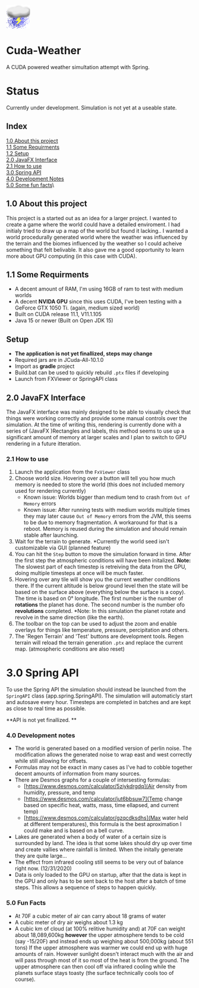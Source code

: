 ![poorly drawn rain cloud icon](https://raw.githubusercontent.com/TheIncgi/Cuda-Weather/master/src/app/storm.png?token=AHG3CNBVK33XY24W2T7DHKK765ZL4 "Poorly drawn rain cloud icon")
# Cuda-Weather
A CUDA powered weather simultation attempt with Spring.

# Status
Currently under development. Simulation is not yet at a useable state.

## Index
[1.0 About this project](#section-1.0)\
  [1.1 Some Requirments](#section-1.1)\
  [1.2 Setup](#section-1.2)\
[2.0 JavaFX Interface](#section-2.0)\
  [2.1 How to use](#section-2.1)\
[3.0 Spring API](#section-3.0)\
[4.0 Development Notes](#section-4.0)\
[5.0 Some fun facts](#section-5.0)\

<div id="section-1.0"></div>

## 1.0 About this project
  This project is a started out as an idea for a larger project. I wanted to create a game where
the world could have a detailed enviroment. I had initialy tried to draw up a map of the world but found it lacking..
I wanted a world procedurally generated world where the weather was influenced by the terrain and the biomes influenced by the weather so I
could acheive something that felt belivable. It also gave me a good opportunity to learn more about GPU computing (in this case with CUDA).

<div id="section-1.1"></div>

## 1.1 Some Requirments

 - A decent amount of RAM, I'm using 16GB of ram to test with medium worlds
 - A decent **NVIDA GPU** since this uses CUDA, I've been testing with a GeForce GTX 1050 Ti. (again, medium sized world)
 - Built on CUDA release 11.1, V11.1.105 
 - Java 15 or newer (Built on Open JDK 15)
 
 <div id="section-1.2"></div>
 
## Setup

 - **The application is not yet finallized, steps may change**
 - Required jars are in JCuda-All-10.1.0
 - Import as **gradle** project
 - Build.bat can be used to quickly rebuild `.ptx` files if developing
 - Launch from FXViewer or SpringAPI class

<div id="section-2.0"></div>

## 2.0 JavaFX Interface

The JavaFX interface was mainly designed to be able to visually check that things were working correctly and provide some manual controls
over the simulation.
At the time of writing this, rendering is currently done with a series of (JavaFX )Rectangles and labels, this method seems to use up a significant amount of memory at
larger scales and I plan to switch to GPU rendering in a future itteration.

<div id="section-2.1"></div>

### 2.1 How to use

1. Launch the application from the `FxViewer` class
2. Choose world size. Hovering over a button will tell you how much memory is needed to store the world (this does not included memory used for rendering currently)
   * Known issue: Worlds bigger than medium tend to crash from `Out of Memory` errors
   * Known issue: After running tests with medium worlds multiple times they may later cause `Out of Memory` errors from the JVM, this seems to be due to memory fragmentation.
                  A workaround for that is a reboot. Memory is reused during the simulation and should remain stable after launching.
3. Wait for the terrain to generate. *Currently the world seed isn't customizable via GUI (planned feature)
4. You can hit the `Step` button to move the simulation forward in time. After the first step the atmospheric conditions will have been initalized.
   **Note:** The slowest part of each timestep is retreiving the data from the GPU, doing multiple timesteps at once will be much faster.
5. Hovering over any tile will show you the current weather conditions there. If the current altitude is below ground level then the state will be based on 
   the surface above (everything below the surface is a copy).
   The time is based on 0° longitude. The first number is the number of **rotations** the planet has done. The second number is the number ofo **revolutions** completed.
   *Note: In this simulation the planet rotate and revolve in the same direction (like the earth).
6. The toolbar on the top can be used to adjust the zoom and enable overlays for things like temperature, pressure, percipitation and others.
7. The 'Regen Terrain' and 'Test' buttons are development tools.
   Regen terrain will reload the terrain generation `.ptx` and replace the current map. (atmospheric conditions are also reset)
   
<div id="section-3.0"></div>

# 3.0 Spring API

To use the Spring API the simulation should instead be launched from the `SpringAPI` class (app.spring.SpringAPI).
The simulation will automaticly start and autosave every hour. Timesteps are completed in batches and are kept as close to real time as possible.

**API is not yet finallized. **

<div id="section-4.0"></div>

### 4.0 Development notes

 - The world is generated based on a modified version of perlin noise. The modification allows the generated noise to wrap east and west correctly while still allowing for offsets.
 - Formulas may not be exact in many cases as I've had to cobble together decent amounts of information from many sources.
 - There are Desmos graphs for a couple of intersesting formulas:
   - [https://www.desmos.com/calculator/5ziykdrgdq](Air density from humidity, pressure, and temp
   - [https://www.desmos.com/calculator/jut6bbsuw7](Temp change based on specific heat, watts, mass, time ellapsed, and current temp)
   - [https://www.desmos.com/calculator/gzqcdksdhs](Max water held at different temperatures), this formula is the best aproximation I could make and is based on a bell curve.
 - Lakes are generated when a body of water of a certain size is surrounded by land. The idea is that some lakes should dry up over time and create vallies where rainfall is limited.
   When the initally generate they are quite large...
 - The effect from infrared cooling still seems to be very out of balance right now. (12/31/2020)
 - Data is only loaded to the GPU on startup, after that the data is kept in the GPU and only has to be sent back to the host after a batch of time steps. This allows a sequence of steps to happen quickly.

<div id="section-5.0"></div>

 ### 5.0 Fun Facts

 - At 70F a cubic meter of air can carry about 18 grams of water
 - A cubic meter of dry air weighs about 1.3 kg
 - A cubic km of cloud (at 100% relitive humidity and) at 70F can weight about 18,089,600kg **however** the upper atmosphere tends to be cold (say -15/20F) and instead ends up weighing about
   500,000kg (about 551 tons)
   If the upper atmosphere was warmer we could end up with huge amounts of rain. However sunlight doesn't interact much with the air and will pass through most of it so most of the heat is from the ground.
   The upper atmosphere can then cool off via infrared cooling while the planets surface stays toasty (the surface technically cools too of course).
